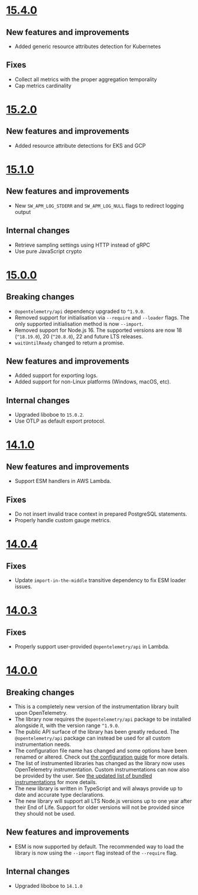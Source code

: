 # [15.4.0](https://github.com/solarwinds/apm-js/releases/tag/v15.3.1)

## New features and improvements

- Added generic resource attributes detection for Kubernetes

## Fixes

- Collect all metrics with the proper aggregation temporality
- Cap metrics cardinality

# [15.2.0](https://github.com/solarwinds/apm-js/releases/tag/v15.2.0)

## New features and improvements

- Added resource attribute detections for EKS and GCP

# [15.1.0](https://github.com/solarwinds/apm-js/releases/tag/v15.1.0)

## New features and improvements

- New `SW_APM_LOG_STDERR` and `SW_APM_LOG_NULL` flags to redirect logging output

## Internal changes

- Retrieve sampling settings using HTTP instead of gRPC
- Use pure JavaScript crypto

# [15.0.0](https://github.com/solarwinds/apm-js/releases/tag/v15.0.0)

## Breaking changes

- `@opentelemetry/api` dependency upgraded to `^1.9.0`.
- Removed support for initialisation via `--require` and `--loader` flags. The only supported initialisation method is now `--import`.
- Removed support for Node.js 16. The supported versions are now 18 (`^18.19.0`), 20 (`^20.8.0`), 22 and future LTS releases.
- `waitUntilReady` changed to return a promise.

## New features and improvements

- Added support for exporting logs.
- Added support for non-Linux platforms (Windows, macOS, etc).

## Internal changes

- Upgraded liboboe to `15.0.2`.
- Use OTLP as default export protocol.

# [14.1.0](https://github.com/solarwinds/apm-js/releases/tag/v14.1.0)

## New features and improvements

- Support ESM handlers in AWS Lambda.

## Fixes

- Do not insert invalid trace context in prepared PostgreSQL statements.
- Properly handle custom gauge metrics.

# [14.0.4](https://github.com/solarwinds/apm-js/releases/tag/v14.0.3)

## Fixes

- Update `import-in-the-middle` transitive dependency to fix ESM loader issues.

# [14.0.3](https://github.com/solarwinds/apm-js/releases/tag/v14.0.3)

## Fixes

- Properly support user-provided `@opentelemetry/api` in Lambda.

# [14.0.0](https://github.com/solarwinds/apm-js/releases/tag/v14.0.0)

## Breaking changes

- This is a completely new version of the instrumentation library built upon OpenTelemetry.
- The library now requires the `@opentelemetry/api` package to be installed alongside it, with the version range `^1.9.0`.
- The public API surface of the library has been greatly reduced. The `@opentelemetry/api` package can instead be used for all custom instrumentation needs.
- The configuration file name has changed and some options have been renamed or altered. Check out [the configuration guide](./CONFIGURATION.md) for more details.
- The list of instrumented libraries has changed as the library now uses OpenTelemetry instrumentation. Custom instrumentations can now also be provided by the user. See [the updated list of bundled instrumentations](../instrumentations/COMPATIBILITY.md) for more details.
- The new library is written in TypeScript and will always provide up to date and accurate type declarations.
- The new library will support all LTS Node.js versions up to one year after their End of Life. Support for older versions will not be provided since they should not be used.

## New features and improvements

- ESM is now supported by default. The recommended way to load the library is now using the `--import` flag instead of the `--require` flag.

## Internal changes

- Upgraded liboboe to `14.1.0`

